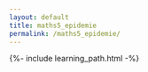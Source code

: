 ```yaml
---
layout: default
title: maths5_epidemie
permalink: /maths5_epidemie/
---
```


{%- include learning_path.html -%}
